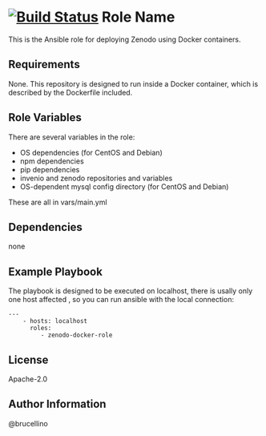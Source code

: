 [![Build Status](https://travis-ci.org/brucellino/zenodo-docker-role.svg?branch=master)](https://travis-ci.org/brucellino/zenodo-docker-role)
Role Name
=========

This is the Ansible role for deploying Zenodo using Docker containers.

Requirements
------------

None. This repository is designed to run inside a Docker container, which is described by the Dockerfile included.

Role Variables
--------------

There are several variables in the role:  

  * OS dependencies (for CentOS and Debian)
  * npm dependencies
  * pip dependencies
  * invenio and zenodo repositories and variables
  * OS-dependent mysql config directory (for CentOS and Debian)

These are all in vars/main.yml

Dependencies
------------

none

Example Playbook
----------------

The playbook is designed to be executed on localhost, there is usally only one host affected , so you can run ansible with the local connection:

```
---
    - hosts: localhost
      roles:
         - zenodo-docker-role
```

License
-------

Apache-2.0

Author Information
------------------

@brucellino
